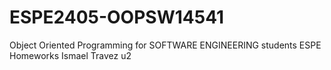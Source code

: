 # ESPE2405-OOPSW14541
Object Oriented Programming for SOFTWARE ENGINEERING students ESPE
Homeworks Ismael Travez u2